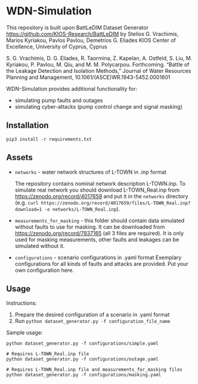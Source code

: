# WDN-Simulation

This repository is built upon BattLeDIM Dataset Generator https://github.com/KIOS-Research/BattLeDIM
by
Stelios G. Vrachimis, Marios Kyriakou, Pavlos Pavlou, Demetrios G. Eliades
KIOS Center of Excellence, University of Cyprus, Cyprus

S. G. Vrachimis, D. G. Eliades, R. Taormina, Z. Kapelan, A. Ostfeld, S. Liu, M. Kyriakou, P. Pavlou, M. Qiu, and M. M. Polycarpou. Forthcoming. “Battle of the Leakage Detection and Isolation Methods,” Journal of Water Resources Planning and Management, 10.1061/(ASCE)WR.1943-5452.0001601

WDN-Simulation provides additional functionality for:
* simulating pump faults and outages
* simulating cyber-attacks (pump control change and signal masking)

## Installation

```
pip3 install -r requirements.txt
```

 
## Assets

* `networks` - water network structures of L-TOWN in .inp format

  The repository contains nominal network description L-TOWN.inp. To simulate real network you should download L-TOWN\_Real.inp from https://zenodo.org/record/4017659
  and put it in the `networks` directory (e.g. `curl https://zenodo.org/record/4017659/files/L-TOWN_Real.inp?download=1 -o networks/L-TOWN_Real.inp`).

* `measurements_for_masking` - this folder should contain data simulated without faults to use for masking. It can be downloaded from https://zenodo.org/record/7837165 (all 3 files are required).
    It is only used for masking measurements, other faults and leakages can be simulated without it.

* `configurations` - scenario configurations in .yaml format
    Exemplary configurations for all kinds of faults and attacks are provided.
    Put your own configuration here.

## Usage

Instructions:
1) Prepare the desired configuration of a scenario in .yaml format
2) Run `python dataset_generator.py -f configuration_file_name`

Sample usage:
```
python dataset_generator.py -f configurations/simple.yaml

# Requires L-TOWN_Real.inp file
python dataset_generator.py -f configurations/outage.yaml

# Requires L-TOWN_Real.inp file and measurements_for_masking files
python dataset_generator.py -f configurations/masking.yaml
```
